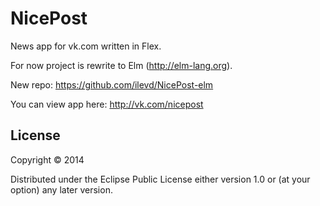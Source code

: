 ﻿# NicePost

News app for vk.com written in Flex.

For now project is rewrite to Elm (http://elm-lang.org).

New repo: https://github.com/ilevd/NicePost-elm

You can view app here: http://vk.com/nicepost


## License

Copyright © 2014

Distributed under the Eclipse Public License either version 1.0 or (at
your option) any later version.
